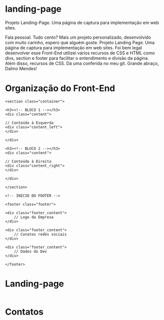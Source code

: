 # landing-page
Projeto Landing-Page. Uma página de captura para implementação em web sites.
<p>Fala pessoal. Tudo cento? Mais um projeto personalizado, desenvolvido com muito carinho, espero que alguém goste. Projeto Landing Page. Uma página de captura para implementação em web sites. Foi bem legal desenvolver esse Front-End utilizei vários recursos de CSS e HTML como divs, section e footer para facilitar o entendimento e divisão da página. Além disso, recursos de CSS. Dá uma conferida no meu git. Grande abraço, Dalmo Mendes!</p>

# Organização do Front-End

```
<section class="container">

<h3><!-- BLOCO 1 --></h3>
<div class="content">

// Conteúdo à Esquerda
<div class="content_left">
</div>

</div>

<h3><!-- BLOCO 2 --></h3>
<div class="content">

// Conteúdo à Direita
<div class="content_right">
</div>

</div>

</section> 

<!-- INICIO DO FOOTER -->

<footer class="footer">

<div class="footer_content">
	// Logo da Empresa
</div>

<div class="footer_content">
	// Conatos redes sociais
</div>

<div class="footer_content">
	// Dados do Dev
</div>

</footer>
```
# Landing-page
<img src=""/>

# Contatos
